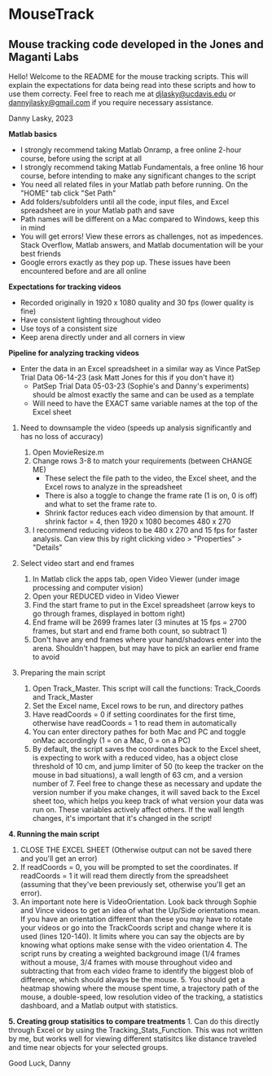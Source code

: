 # MouseTrack
## Mouse tracking code developed in the Jones and Maganti Labs

Hello! Welcome to the README for the mouse tracking scripts. This will explain the expectations for data being read into these scripts
and how to use them correcty. Feel free to reach me at djlasky@ucdavis.edu or dannyjlasky@gmail.com if you require necessary assistance.

Danny Lasky, 2023

**Matlab basics**
- I strongly recommend taking Matlab Onramp, a free online 2-hour course, before using the script at all
- I strongly recommend taking Matlab Fundamentals, a free online 16 hour course, before intending to make any significant changes to the script
- You need all related files in your Matlab path before running. On the "HOME" tab click "Set Path"
- Add folders/subfolders until all the code, input files, and Excel spreadsheet are in your Matlab path and save
- Path names will be different on a Mac compared to Windows, keep this in mind
- You will get errors! View these errors as challenges, not as impedences. Stack Overflow, Matlab answers, and Matlab documentation will be your best friends
- Google errors exactly as they pop up. These issues have been encountered before and are all online


**Expectations for tracking videos**
- Recorded originally in 1920 x 1080 quality and 30 fps (lower quality is fine)
- Have consistent lighting throughout video
- Use toys of a consistent size
- Keep arena directly under and all corners in view

**Pipeline for analyzing tracking videos**
- Enter the data in an Excel spreadsheet in a similar way as Vince PatSep Trial Data 06-14-23 (ask Matt Jones for this if you don't have it)
	- PatSep Trial Data 05-03-23 (Sophie's and Danny's experiments) should be almost exactly the same and can be used as a template
	- Will need to have the EXACT same variable names at the top of the Excel sheet

1. Need to downsample the video (speeds up analysis significantly and has no loss of accuracy)
   1. Open MovieResize.m
   2. Change rows 3-8 to match your requirements (between CHANGE ME)
      - These select the file path to the video, the Excel sheet, and the Excel rows to analyze in the spreadsheet
      - There is also a toggle to change the frame rate (1 is on, 0 is off) and what to set the frame rate to.
      - Shrink factor reduces each video dimension by that amount. If shrink factor = 4, then 1920 x 1080 becomes 480 x 270
   3. I recommend reducing videos to be 480 x 270 and 15 fps for faster analysis. Can view this by right clicking video > "Properties" > "Details"

2. Select video start and end frames
   1. In Matlab click the apps tab, open Video Viewer (under image processing and computer vision)
   2. Open your REDUCED video in Video Viewer
   3. Find the start frame to put in the Excel spreadsheet (arrow keys to go through frames, displayed in bottom right)
   4. End frame will be 2699 frames later (3 minutes at 15 fps = 2700 frames, but start and end frame both count, so subtract 1)
   5. Don't have any end frames where your hand/shadows enter into the arena. Shouldn't happen, but may have to pick an earlier end frame to avoid

3. Preparing the main script
   1. Open Track_Master. This script will call the functions: Track_Coords and Track_Master
   2. Set the Excel name, Excel rows to be run, and directory pathes
   3. Have readCoords = 0 if setting coordinates for the first time, otherwise have readCoords = 1 to read them in automatically
   4. You can enter directory pathes for both Mac and PC and toggle onMac accordingly (1 = on a Mac, 0 = on a PC)
   5. By default, the script saves the coordinates back to the Excel sheet, is expecting to work with a reduced video, has a object close
		threshold of 10 cm, and jump limiter of 50 (to keep the tracker on the mouse in bad situations), a wall length of 63 cm, and a
		version number of 7. Feel free to change these as necessary and update the version number if you make changes, it will saved back
		to the Excel sheet too, which helps you keep track of what version your data was run on. These variables actively affect others.
		If the wall length changes, it's important that it's changed in the script!

**4. Running the main script**
  1. CLOSE THE EXCEL SHEET (Otherwise output can not be saved there and you'll get an error)
  2. If readCoords = 0, you will be prompted to set the coordinates. If readCoords = 1 it will read them directly from the spreadsheet (assuming that they've been previously set, otherwise you'll get an error).
  3. An important note here is VideoOrientation. Look back through Sophie and Vince videos to get an idea of what the Up/Side orientations mean. If
		you have an orientation different than these you may have to rotate your videos or go into the TrackCoords script and change where it is
		used (lines 120-140). It limits where you can say the objects are by knowing what options make sense with the video orientation
	4. The script runs by creating a weighted background image (1/4 frames without a mouse, 3/4 frames with mouse throughout video and subtracting 
		that from each video frame to identify the biggest blob of difference, which should always be the mouse.
	5. You should get a heatmap showing where the mouse spent time, a trajectory path of the mouse, a double-speed, low resolution video of the tracking,
		a statistics dashboard, and a Matlab output with statistics.

**5. Creating group statisitics to compare treatments**
	1. Can do this directly through Excel or by using the Tracking_Stats_Function. This was not written by me, but works well for viewing different
		statisitcs like distance traveled and time near objects for your selected groups.

Good Luck,
Danny
